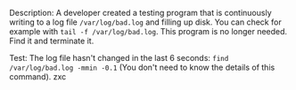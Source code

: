Description: A developer created a testing program that is continuously writing to a log file `/var/log/bad.log` and filling up disk. You can check for example with `tail -f /var/log/bad.log`.
This program is no longer needed. Find it and terminate it.

Test: The log file hasn't changed in the last 6 seconds: `find /var/log/bad.log -mmin -0.1` (You don't need to know the details of this command).
zxc
